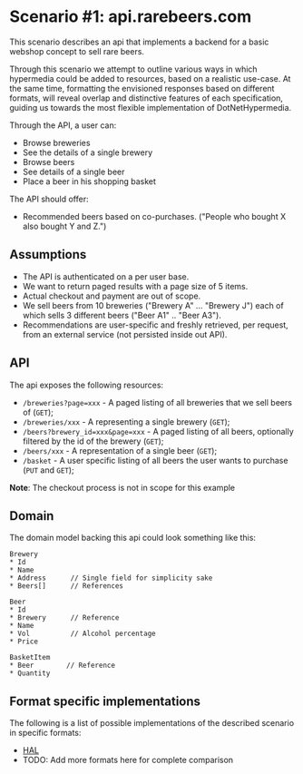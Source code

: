 # Scenario #1: api.rarebeers.com
This scenario describes an api that implements a backend for a basic webshop concept to sell rare beers. 

Through this scenario we attempt to outline various ways in which hypermedia could be added to resources, based on a realistic use-case. At the same time, formatting the envisioned responses based on different formats, will reveal overlap and distinctive features of each specification, guiding us towards the most flexible implementation of DotNetHypermedia.

Through the API, a user can:

* Browse breweries
* See the details of a single brewery
* Browse beers
* See details of a single beer
* Place a beer in his shopping basket

The API should offer:

* Recommended beers based on co-purchases. ("People who bought X also bought Y and Z.") 

## Assumptions
* The API is authenticated on a per user base.
* We want to return paged results with a page size of 5 items. 
* Actual checkout and payment are out of scope.
* We sell beers from 10 breweries ("Brewery A"  ... "Brewery J") each of which sells 3 different beers ("Beer A1" .. "Beer A3").
* Recommendations are user-specific and freshly retrieved, per request, from an external service (not persisted inside out API).

## API
The api exposes the following resources:

* `/breweries?page=xxx` - A paged listing of all breweries that we sell beers of (`GET`);
* `/breweries/xxx` - A representing a single brewery (`GET`);
* `/beers?brewery_id=xxx&page=xxx` - A paged listing of all beers, optionally filtered by the id of the brewery (`GET`);
* `/beers/xxx` - A representation of a single beer (`GET`);
* `/basket` - A user specific listing of all beers the user wants to purchase (`PUT` and `GET`);

**Note**: The checkout process is not in scope for this example

## Domain
The domain model backing this api could look something like this:

```
Brewery
* Id
* Name
* Address      // Single field for simplicity sake
* Beers[]      // References

Beer
* Id
* Brewery      // Reference
* Name
* Vol          // Alcohol percentage
* Price

BasketItem
* Beer        // Reference
* Quantity
```

## Format specific implementations
The following is a list of possible implementations of the described scenario in specific formats:

* [HAL](scenario1-hal.md)
* TODO: Add more formats here for complete comparison